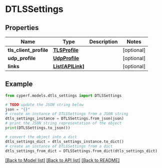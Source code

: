 # DTLSSettings


## Properties

Name | Type | Description | Notes
------------ | ------------- | ------------- | -------------
**tls_client_profile** | [**TLSProfile**](TLSProfile.md) |  | [optional] 
**udp_profile** | [**UdpProfile**](UdpProfile.md) |  | [optional] 
**links** | [**List[APILink]**](APILink.md) |  | [optional] 

## Example

```python
from cyperf.models.dtls_settings import DTLSSettings

# TODO update the JSON string below
json = "{}"
# create an instance of DTLSSettings from a JSON string
dtls_settings_instance = DTLSSettings.from_json(json)
# print the JSON string representation of the object
print(DTLSSettings.to_json())

# convert the object into a dict
dtls_settings_dict = dtls_settings_instance.to_dict()
# create an instance of DTLSSettings from a dict
dtls_settings_from_dict = DTLSSettings.from_dict(dtls_settings_dict)
```
[[Back to Model list]](../README.md#documentation-for-models) [[Back to API list]](../README.md#documentation-for-api-endpoints) [[Back to README]](../README.md)


